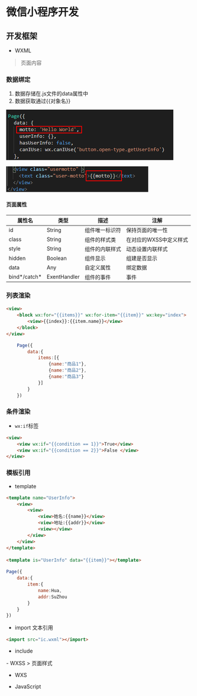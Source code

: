 # 微信小程序开发

## 开发框架

- WXML
> 页面内容

### 数据绑定

1. 数据存储在.js文件的data属性中
2. 数据获取通过{{对象名}}

![数据存储](assest\wx-001.png)


![数据获取](assest\wx-002.png)

#### 页面属性

|属性名|类型|描述|注解|
|--|--|--|--|
|id|String|组件唯一标识符|保持页面的唯一性|
|class|String|组件的样式类|在对应的WXSS中定义样式
|style|String|组件的内联样式|动态设置内联样式
|hidden|Boolean|组件显示|组建是否显示
|data|Any|自定义属性|绑定数据
|bind*/catch*|ExentHandler|组件的事件|事件
### 列表渲染

```html
<view>
    <block wx:for="{{items}}" wx:for-item="{{item}}" wx:key="index">
        <view>{{index}}:{{item.name}}</view>
    </block>
</view>
```

```js
    Page({
        data:{
            items:[{
                {name:"商品1"},
                {name:"商品2"},
                {name:"商品3"}
            }]
        }
    })
```
### 条件渲染

- `wx:if`标签

```html
<view>
    <view wx:if="{{condition == 1}}">True</view>
    <view wx:if="{{condition == 2}}">False </view>
</view>
```

### 模板引用

- template

```html
<template name="UserInfo">
    <view>
        <view>
            <view>姓名:{{name}}</view>
            <view>地址:{{addr}}</view>
            <view></view>
        </view>
    </view>
</template>

<template is="UserInfo" data="{{item}}"></template>
```

```js
Page({
    data:{
        item:{
            name:Hua,
            addr:SuZhou
        }
    }
})
```
- import 文本引用

```html
<import src="ic.wxml"></import>
```

- include 
<include src="in.wxml"/>
- WXSS
> 页面样式

- WXS

- JavaScript

